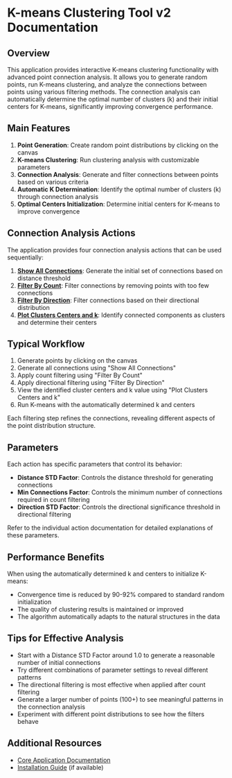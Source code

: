 # K-means Clustering Tool v2 Documentation

## Overview
This application provides interactive K-means clustering functionality with advanced point connection analysis. It allows you to generate random points, run K-means clustering, and analyze the connections between points using various filtering methods. The connection analysis can automatically determine the optimal number of clusters (k) and their initial centers for K-means, significantly improving convergence performance.

## Main Features
1. **Point Generation**: Create random point distributions by clicking on the canvas
2. **K-means Clustering**: Run clustering analysis with customizable parameters
3. **Connection Analysis**: Generate and filter connections between points based on various criteria
4. **Automatic K Determination**: Identify the optimal number of clusters (k) through connection analysis
5. **Optimal Centers Initialization**: Determine initial centers for K-means to improve convergence

## Connection Analysis Actions
The application provides four connection analysis actions that can be used sequentially:

1. **[Show All Connections](all_connections.md)**: Generate the initial set of connections based on distance threshold
2. **[Filter By Count](count_filtered_connections.md)**: Filter connections by removing points with too few connections
3. **[Filter By Direction](direction_filtered_connections.md)**: Filter connections based on their directional distribution
4. **[Plot Clusters Centers and k](plot_clusters_centers.md)**: Identify connected components as clusters and determine their centers

## Typical Workflow
1. Generate points by clicking on the canvas
2. Generate all connections using "Show All Connections"
3. Apply count filtering using "Filter By Count" 
4. Apply directional filtering using "Filter By Direction"
5. View the identified cluster centers and k value using "Plot Clusters Centers and k"
6. Run K-means with the automatically determined k and centers

Each filtering step refines the connections, revealing different aspects of the point distribution structure.

## Parameters
Each action has specific parameters that control its behavior:

- **Distance STD Factor**: Controls the distance threshold for generating connections
- **Min Connections Factor**: Controls the minimum number of connections required in count filtering
- **Direction STD Factor**: Controls the directional significance threshold in directional filtering

Refer to the individual action documentation for detailed explanations of these parameters.

## Performance Benefits
When using the automatically determined k and centers to initialize K-means:
- Convergence time is reduced by 90-92% compared to standard random initialization
- The quality of clustering results is maintained or improved
- The algorithm automatically adapts to the natural structures in the data

## Tips for Effective Analysis
- Start with a Distance STD Factor around 1.0 to generate a reasonable number of initial connections
- Try different combinations of parameter settings to reveal different patterns
- The directional filtering is most effective when applied after count filtering
- Generate a larger number of points (100+) to see meaningful patterns in the connection analysis
- Experiment with different point distributions to see how the filters behave

## Additional Resources
- [Core Application Documentation](../README.md)
- [Installation Guide](../INSTALL.md) (if available)
